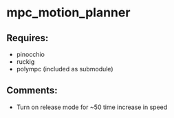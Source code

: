 # mpc_motion_planner

## Requires:

- pinocchio
- ruckig
- polympc (included as submodule)

## Comments:
- Turn on release mode for ~50 time increase in speed